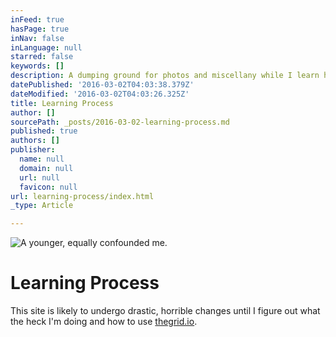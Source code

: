 ```yaml
---
inFeed: true
hasPage: true
inNav: false
inLanguage: null
starred: false
keywords: []
description: A dumping ground for photos and miscellany while I learn how to use The Grid.
datePublished: '2016-03-02T04:03:38.379Z'
dateModified: '2016-03-02T04:03:26.325Z'
title: Learning Process
author: []
sourcePath: _posts/2016-03-02-learning-process.md
published: true
authors: []
publisher:
  name: null
  domain: null
  url: null
  favicon: null
url: learning-process/index.html
_type: Article

---
```

![A younger, equally confounded me.](https://s3-us-west-2.amazonaws.com/the-grid-img/p/73ca58dc4bf5d0e847ac93fe139bb3527f93e744.jpg)

# Learning Process

This site is likely to undergo drastic, horrible changes until I figure out what the heck I'm doing and how to use [thegrid.io][0].

[0]: http://thegrid.io/